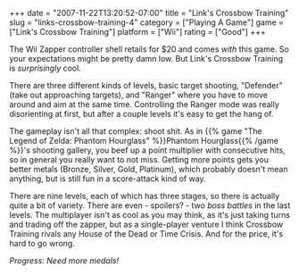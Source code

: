 +++
date = "2007-11-22T13:20:52-07:00"
title = "Link's Crossbow Training"
slug = "links-crossbow-training-4"
category = ["Playing A Game"]
game = ["Link's Crossbow Training"]
platform = ["Wii"]
rating = ["Good"]
+++

The Wii Zapper controller shell retails for $20 and comes <i>with</i> this game.  So your expectations might be pretty damn low.  But Link's Crossbow Training is <i>surprisingly</i> cool.

There are three different kinds of levels, basic target shooting, "Defender" (take out approaching targets), and "Ranger" where you have to move around and aim at the same time.  Controlling the Ranger mode was really disorienting at first, but after a couple levels it's easy to get the hang of.

The gameplay isn't all that complex: shoot shit.  As in {{% game "The Legend of Zelda: Phantom Hourglass" %}}Phantom Hourglass{{% /game %}}'s shooting gallery, you beef up a point multiplier with consecutive hits, so in general you really want to not miss.  Getting more points gets you better metals (Bronze, Silver, Gold, Platinum), which probably doesn't mean anything, but is still fun in a score-attack kind of way.

There are nine levels, each of which has three stages, so there is actually quite a bit of variety.  There are even - spoilers? - two <i>boss battles</i> in the last levels.  The multiplayer isn't as cool as you may think, as it's just taking turns and trading off the zapper, but as a single-player venture I think Crossbow Training rivals any House of the Dead or Time Crisis.  And for the price, it's hard to go wrong.

<i>Progress: Need more medals!</i>